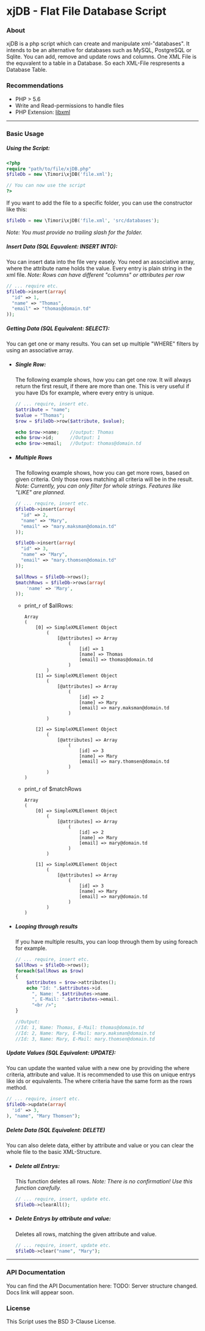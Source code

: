 # xjDB - Flat File Database Script

### About
xjDB is a php script which can create and manipulate xml-"databases". It intends to be an alternative for databases such as MySQL, PostgreSQL or Sqlite. You can add, remove and update rows and columns. One XML File is the equvalent to a table in a Database. So each XML-File respresents a Database Table.
### Recommendations
- PHP > 5.6
- Write and Read-permissions to handle files
- PHP Extension: [libxml](http://pl1.php.net/manual/en/book.libxml.php)
---
### Basic Usage
##### Using the Script:
```php
<?php
require "path/to/file/xjDB.php"
$fileDb = new \Timori\xjDB('file.xml');

// You can now use the script
?>
```
If you want to add the file to a specific folder, you can use the constructor like this:
```php
$fileDb = new \Timori\xjDB('file.xml', 'src/databases');
```
*Note: You must provide no trailing slash for the folder.*
##### Insert Data (SQL Equvalent: INSERT INTO):
You can insert data into the file very easely. You need an associative array, where the attribute name holds the value. Every entry is plain string in the xml file.
*Note: Rows can have different "columns" or attributes per row*
```php
// ... require etc.
$fileDb->insert(array(
  "id" => 1,
  "name" => "Thomas",
  "email" => "thomas@domain.td"
));
```
##### Getting Data (SQL Equivalent: SELECT):
You can get one or many results. You can set up multiple "WHERE" filters by using an associative array. 

- ##### Single Row:
    The following example shows, how you can get one row. It will always return the first result, if there are more than one. This is very useful if you have IDs for example, where every entry is unique.
    ```php
    // ... require, insert etc.
    $attribute = "name";
    $value = "Thomas";
    $row = $fileDb->row($attribute, $value);
    
    echo $row->name;    //output: Thomas
    echo $row->id;      //Output: 1
    echo $row->email;   //Output: thomas@domain.td
    ```
- ##### Multiple Rows
    The following example shows, how you can get more rows, based on given criteria. Only those rows matching all criteria will be in the result.
    *Note: Currently, you can only filter for whole strings. Features like "LIKE" are planned.*
    ```php
    // ... require, insert etc.
    $fileDb->insert(array(
      "id" => 2,
      "name" => "Mary",
      "email" => "mary.maksman@domain.td"
    ));
    
    $fileDb->insert(array(
      "id" => 3,
      "name" => "Mary",
      "email" => "mary.thomsen@domain.td"
    ));
    
    $allRows = $fileDb->rows();
    $matchRows = $fileDb->rows(array(
        'name' => 'Mary',
    ));
    ```
    - print_r of $allRows:
        ```
        Array
        (
            [0] => SimpleXMLElement Object
                (
                    [@attributes] => Array
                        (
                            [id] => 1
                            [name] => Thomas
                            [email] => thomas@domain.td
                        )
                )
            [1] => SimpleXMLElement Object
                (
                    [@attributes] => Array
                        (
                            [id] => 2
                            [name] => Mary
                            [email] => mary.maksman@domain.td
                        )
                )
        
            [2] => SimpleXMLElement Object
                (
                    [@attributes] => Array
                        (
                            [id] => 3
                            [name] => Mary
                            [email] => mary.thomsen@domain.td
                        )
                )
        )
        ```
    - print_r of $matchRows
        ```
        Array
        (
            [0] => SimpleXMLElement Object
                (
                    [@attributes] => Array
                        (
                            [id] => 2
                            [name] => Mary
                            [email] => mary@domain.td
                        )
                )
        
            [1] => SimpleXMLElement Object
                (
                    [@attributes] => Array
                        (
                            [id] => 3
                            [name] => Mary
                            [email] => mary@domain.td
                        )
                )
        )
        ```
- ##### Looping through results
    If you have multiple results, you can loop through them by using foreach for example.
    ```php
    // ... require, insert etc.
    $allRows = $fileDb->rows();
    foreach($allRows as $row)
    {
        $attributes = $row->attributes();
        echo "Id: ".$attributes->id.
          ", Name: ".$attributes->name.
          ", E-Mail: ".$attributes->email.
          "<br />";
    }
    
    //Output:
    //Id: 1, Name: Thomas, E-Mail: thomas@domain.td
    //Id: 2, Name: Mary, E-Mail: mary.maksman@domain.td
    //Id: 3, Name: Mary, E-Mail: mary.thomsen@domain.td
    ```
##### Update Values (SQL Equivalent: UPDATE):
You can update the wanted value with a new one by providing the where criteria, attribute and value. It is recommended to use this on unique entrys like ids or equivalents. The where criteria have the same form as the rows method.
```php
// ... require, insert etc.
$fileDb->update(array(
  'id' => 3,
), "name", "Mary Thomsen");
```
##### Delete Data (SQL Equivalent: DELETE)
You can also delete data, either by attribute and value or you can clear the whole file to the basic XML-Structure.
- ##### Delete all Entrys:
    This function deletes all rows.
    *Note: There is no confirmation! Use this function carefully.*
    ```php
    // ... require, insert, update etc.
    $fileDb->clearAll();
    ```
- ##### Delete Entrys by attribute and value:
    Deletes all rows, matching the given attribute and value.
    ```php
    // ... require, insert, update etc.
    $fileDb->clear("name", "Mary");
    ```
---
### API Documentation
You can find the API Documentation here:
TODO: Server structure changed. Docs link will appear soon.
### License
This Script uses the BSD 3-Clause License.
